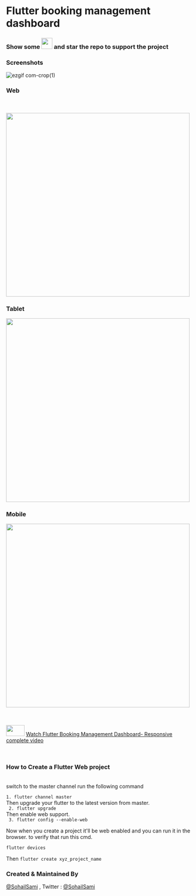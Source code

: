 # Flutter booking management dashboard

### Show some  <img src="https://github.githubassets.com/images/icons/emoji/unicode/2764.png" width="30" height="30" />   and star the repo to support the project

### Screenshots






 ![ezgif com-crop(1)](https://user-images.githubusercontent.com/10207753/92102414-06348900-edf8-11ea-8cf8-c41b61aa9768.gif)
 
 ### Web
 
<p float="left">
  <br />
  <br />
  <img src="https://user-images.githubusercontent.com/10207753/92087561-12fbb180-ede5-11ea-8021-4e5d9b6462f9.png" height="500" /> 
  <br />
</p>


### Tablet
<p float="left">
<img src="https://user-images.githubusercontent.com/10207753/92087608-23139100-ede5-11ea-8031-9ba55700637f.png" height="500" /> 
  
  <br />

</p>


### Mobile
<p float="left">
  <img src="https://user-images.githubusercontent.com/10207753/92087690-42aab980-ede5-11ea-971f-9c8725e7ba43.png" height="500" /> 
  
  <br />
</p>

<br />
<br />
<img src="https://user-images.githubusercontent.com/10207753/84770526-2589fa00-aff1-11ea-83bf-f1255b9371ac.jpg" width="50" height="30" />
<a href="https://youtu.be/viOcfjqIF-s">Watch Flutter Booking Management Dashboard- Responsive complete video </a>
</p>
<br />

### How to Create a Flutter Web project


 <br />
 switch to the master channel run the following command

 ``1. flutter channel master``  <br />
 Then upgrade your flutter to the latest version from master.  <br />
`` 2. flutter upgrade``  <br />
Then enable web support.  <br />
`` 3. flutter config --enable-web``  <br />

Now when you create a project it'll be web enabled and you can run it in the browser. to verify that run this cmd. <br />

``flutter devices``
 <br />
 
Then
``flutter create xyz_project_name``
 <br />

### Created & Maintained By

[@SohailSami](https://github.com/sohailsami) , Twitter  : [@SohailSami](https://twitter.com/sohailsami)
